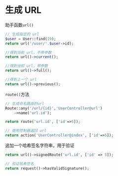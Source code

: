 # 生成 URL

助手函数`url()`

```php
// 生成指定的 url
$user = User::find(19);
return url('/user/'.$user->id);

//得到当前 url，不带参数 
return url()->current(); 

//得到当前 url，带参数 
return url()->full(); 

//得到上一个 url
return url()->previous();
```

`route()`方法

```php
// 生成命名路由的url
Route::any('/url/{id}','UserController@url')
    ->name('url.id');

return route('url.id', ['id'=>5]);

// 使用控制器返回 url
return action('UserController@index', ['id'=>5]);
```

追加一个哈希签名字符串，用于验证

```php
return url()->signedRoute('url.id', ['id' => 5]);

// 验证哈希签名
return request()->hasValidSignature();
```